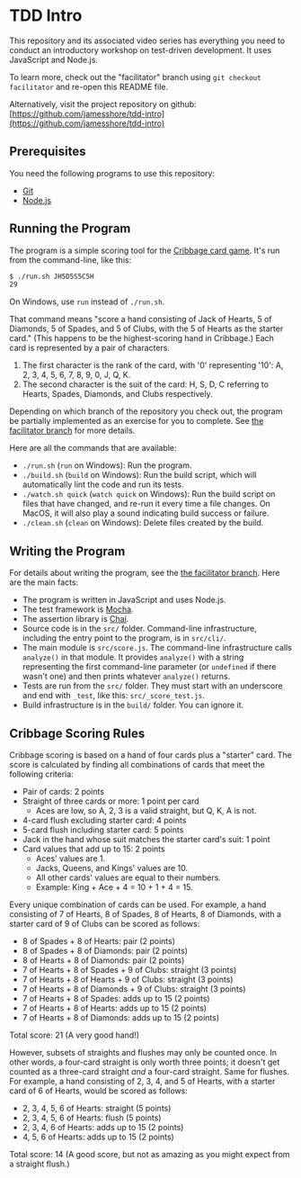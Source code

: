 # TDD Intro

This repository and its associated video series has everything you need to conduct an introductory workshop on test-driven development. It uses JavaScript and Node.js.

To learn more, check out the "facilitator" branch using `git checkout facilitator` and re-open this README file.

Alternatively, visit the project repository on github: [https://github.com/jamesshore/tdd-intro](https://github.com/jamesshore/tdd-intro)


## Prerequisites

You need the following programs to use this repository:

* [Git](https://git-scm.com/)
* [Node.js](https://nodejs.org/en/)


## Running the Program

The program is a simple scoring tool for the [Cribbage card game](http://www.cribbage.org/NewSite/rules/rule1.asp). It's run from the command-line, like this:

```sh
$ ./run.sh JH5D5S5C5H
29
```

On Windows, use `run` instead of `./run.sh`.

That command means "score a hand consisting of Jack of Hearts, 5 of Diamonds, 5 of Spades, and 5 of Clubs, with the 5 of Hearts as the starter card." (This happens to be the highest-scoring hand in Cribbage.) Each card is represented by a pair of characters.

1. The first character is the rank of the card, with '0' representing '10': A, 2, 3, 4, 5, 6, 7, 8, 9, 0, J, Q, K.
2. The second character is the suit of the card: H, S, D, C referring to Hearts, Spades, Diamonds, and Clubs respectively.

Depending on which branch of the repository you check out, the program be partially implemented as an exercise for you to complete. See [the facilitator branch](https://github.com/jamesshore/tdd-intro) for more details.

Here are all the commands that are available:

* `./run.sh` (`run` on Windows): Run the program.
* `./build.sh` (`build` on Windows): Run the build script, which will automatically lint the code and run its tests.
* `./watch.sh quick` (`watch quick` on Windows): Run the build script on files that have changed, and re-run it every time a file changes. On MacOS, it will also play a sound indicating build success or failure.
* `./clean.sh` (`clean` on Windows): Delete files created by the build.


## Writing the Program

For details about writing the program, see the [the facilitator branch](https://github.com/jamesshore/tdd-intro). Here are the main facts:

* The program is written in JavaScript and uses Node.js.
* The test framework is [Mocha](https://mochajs.org/).
* The assertion library is [Chai](https://www.chaijs.com/).
* Source code is in the `src/` folder. Command-line infrastructure, including the entry point to the program, is in `src/cli/`.
* The main module is `src/score.js`. The command-line infrastructure calls `analyze()` in that module. It provides `analyze()` with a string representing the first command-line parameter (or `undefined` if there wasn't one) and then prints whatever `analyze()` returns.
* Tests are run from the `src/` folder. They must start with an underscore and end with `_test`, like this: `src/_score_test.js`.
* Build infrastructure is in the `build/` folder. You can ignore it.


## Cribbage Scoring Rules

Cribbage scoring is based on a hand of four cards plus a "starter" card. The score is calculated by finding all combinations of cards that meet the following criteria:

* Pair of cards: 2 points
* Straight of three cards or more: 1 point per card
	* Aces are low, so A, 2, 3 is a valid straight, but Q, K, A is not.
* 4-card flush excluding starter card: 4 points
* 5-card flush including starter card: 5 points
* Jack in the hand whose suit matches the starter card's suit: 1 point
* Card values that add up to 15: 2 points
	* Aces' values are 1.
	* Jacks, Queens, and Kings' values are 10.
	* All other cards' values are equal to their numbers.
	* Example: King + Ace + 4 = 10 + 1 + 4 = 15.

Every unique combination of cards can be used. For example, a hand consisting of 7 of Hearts, 8 of Spades, 8 of Hearts, 8 of Diamonds, with a starter card of 9 of Clubs can be scored as follows:

* 8 of Spades + 8 of Hearts: pair (2 points)
* 8 of Spades + 8 of Diamonds: pair (2 points)
* 8 of Hearts + 8 of Diamonds: pair (2 points)
* 7 of Hearts + 8 of Spades + 9 of Clubs: straight (3 points)
* 7 of Hearts + 8 of Hearts + 9 of Clubs: straight (3 points)
* 7 of Hearts + 8 of Diamonds + 9 of Clubs: straight (3 points)
* 7 of Hearts + 8 of Spades: adds up to 15 (2 points)
* 7 of Hearts + 8 of Hearts: adds up to 15 (2 points)
* 7 of Hearts + 8 of Diamonds: adds up to 15 (2 points)

Total score: 21 (A very good hand!)

However, subsets of straights and flushes may only be counted once. In other words, a four-card straight is only worth three points; it doesn't get counted as a three-card straight *and* a four-card straight. Same for flushes. For example, a hand consisting of 2, 3, 4, and 5 of Hearts, with a starter card of 6 of Hearts, would be scored as follows:

* 2, 3, 4, 5, 6 of Hearts: straight (5 points)
* 2, 3, 4, 5, 6 of Hearts: flush (5 points)
* 2, 3, 4, 6 of Hearts: adds up to 15 (2 points)
* 4, 5, 6 of Hearts: adds up to 15 (2 points)

Total score: 14 (A good score, but not as amazing as you might expect from a straight flush.)